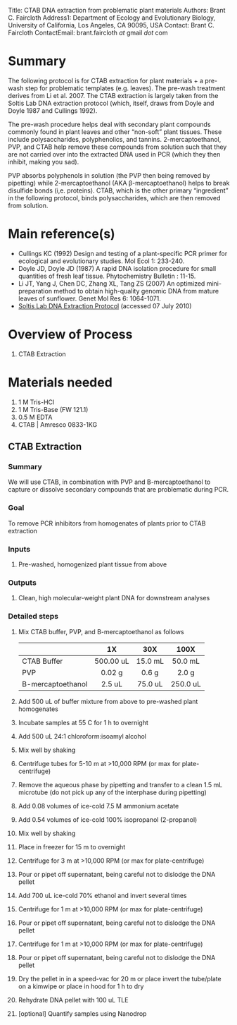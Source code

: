 Title: CTAB DNA extraction from problematic plant materials
Authors: Brant C. Faircloth
Address1: Department of Ecology and Evolutionary Biology, University of California, Los Angeles, CA 90095, USA
Contact:  Brant C. Faircloth
ContactEmail:  brant.faircloth _at_ gmail _dot_ com

# Summary #

The following protocol is for CTAB extraction for plant materials + a pre-wash step for problematic templates (e.g. leaves).  The pre-wash treatment derives from Li et al. 2007.  The CTAB extraction is largely taken from the Soltis Lab DNA extraction protocol (which, itself, draws from Doyle and Doyle 1987 and Cullings 1992).

The pre-wash procedure helps deal with secondary plant compounds commonly found in plant leaves and other “non-soft” plant tissues.  These include polysaccharides, polyphenolics, and tannins.  2-mercaptoethanol, PVP, and CTAB help remove these compounds from solution such that they are not carried over into the extracted DNA used in PCR (which they then inhibit, making you sad).

PVP absorbs polyphenols in solution (the PVP then being removed by pipetting) while 2-mercaptoethanol (AKA β-mercaptoethanol) helps to break disulfide bonds (i,e. proteins).  CTAB, which is the other primary “ingredient” in the following protocol, binds polysaccharides, which are then removed from solution.


# Main reference(s) #

* Cullings KC (1992) Design and testing of a plant-specific PCR primer for ecological and evolutionary studies. Mol Ecol 1: 233-240.
* Doyle JD, Doyle JD (1987) A rapid DNA isolation procedure for small quantities of fresh leaf tissue. Phytochemistry Bulletin : 11-15.
* Li JT, Yang J, Chen DC, Zhang XL, Tang ZS (2007) An optimized mini-preparation method to obtain high-quality genomic DNA from mature leaves of sunflower. Genet Mol Res 6: 1064-1071.
* [Soltis Lab DNA Extraction Protocol](http://www.flmnh.ufl.edu/soltislab/Soltis_site/Protocols_files/CTAB%20DNA%20Extraction.pdf) (accessed 07 July 2010)


# Overview of Process #

1. CTAB Extraction

# Materials needed #

1. 1 M Tris-HCl
2. 1 M Tris-Base (FW 121.1)
3. 0.5 M EDTA
4. CTAB | Amresco 0833-1KG

## CTAB Extraction ##

### Summary ###

We will use CTAB, in combination with PVP and B-mercaptoethanol to capture or dissolve secondary compounds that are problematic during PCR.

### Goal ###

To remove PCR inhibitors from homogenates of plants prior to CTAB extraction

### Inputs ###

1. Pre-washed, homogenized plant tissue from above

### Outputs ###

1. Clean, high molecular-weight plant DNA for downstream analyses

### Detailed steps ###

1. Mix CTAB buffer, PVP, and B-mercaptoethanol as follows

    |                 |     1X            |       30X     |       100X    |
     :------------    | :-----------:     | :-----------: | :-----------: |
    CTAB Buffer       |   500.00 uL       |     15.0 mL   |    50.0 mL    |
    PVP               |     0.02 g        |      0.6 g    |     2.0 g     |
    B-mercaptoethanol |     2.5 uL        |     75.0 uL   |   250.0 uL    |

2. Add 500 uL of buffer mixture from above to pre-washed plant homogenates

3. Incubate samples at 55 C for 1 h to overnight

4. Add 500 uL 24:1 chloroform:isoamyl alcohol

5. Mix well by shaking

6. Centrifuge tubes for 5-10 m at >10,000 RPM (or max for plate-centrifuge)

7. Remove the aqueous phase by pipetting and transfer to a clean 1.5 mL microtube (do not pick up any of the interphase during pipetting)

8. Add 0.08 volumes of ice-cold 7.5 M ammonium acetate

9. Add 0.54 volumes of ice-cold 100% isopropanol (2-propanol)

10. Mix well by shaking

11. Place in freezer for 15 m to overnight

12. Centrifuge for 3 m at >10,000 RPM (or max for plate-centrifuge)

13. Pour or pipet off supernatant, being careful not to dislodge the DNA pellet

14. Add 700 uL ice-cold 70% ethanol and invert several times

15. Centrifuge for 1 m at >10,000 RPM (or max for plate-centrifuge)

16. Pour or pipet off supernatant, being careful not to dislodge the DNA pellet

17. Centrifuge for 1 m at >10,000 RPM (or max for plate-centrifuge)

18. Pour or pipet off supernatant, being careful not to dislodge the DNA pellet

19. Dry the pellet in in a speed-vac for 20 m or place invert the tube/plate on a kimwipe or place in hood for 1 h to dry

20. Rehydrate DNA pellet with 100 uL TLE

21. [optional] Quantify samples using Nanodrop
